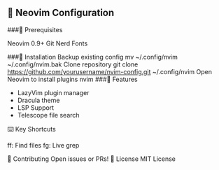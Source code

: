 ## 🚀 Neovim Configuration
###🔧 Prerequisites

Neovim 0.9+
Git
Nerd Fonts

###💾 Installation
Backup existing config
mv ~/.config/nvim ~/.config/nvim.bak
Clone repository
git clone https://github.com/yourusername/nvim-config.git ~/.config/nvim
Open Neovim to install plugins
nvim
###🧩 Features

- LazyVim plugin manager
- Dracula theme
- LSP Support
- Telescope file search

⌨️ Key Shortcuts

<leader>ff: Find files
<leader>fg: Live grep

🤝 Contributing
Open issues or PRs!
📄 License
MIT License
